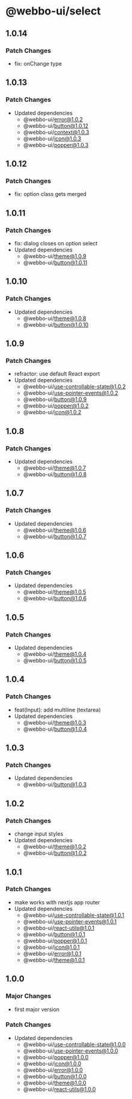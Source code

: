 # @webbo-ui/select

## 1.0.14

### Patch Changes

- fix: onChange type

## 1.0.13

### Patch Changes

- Updated dependencies
  - @webbo-ui/error@1.0.2
  - @webbo-ui/button@1.0.12
  - @webbo-ui/context@1.0.3
  - @webbo-ui/icon@1.0.3
  - @webbo-ui/popper@1.0.3

## 1.0.12

### Patch Changes

- fix: option class gets merged

## 1.0.11

### Patch Changes

- fix: dialog closes on option select
- Updated dependencies
  - @webbo-ui/theme@1.0.9
  - @webbo-ui/button@1.0.11

## 1.0.10

### Patch Changes

- Updated dependencies
  - @webbo-ui/theme@1.0.8
  - @webbo-ui/button@1.0.10

## 1.0.9

### Patch Changes

- refractor: use default React export
- Updated dependencies
  - @webbo-ui/use-controllable-state@1.0.2
  - @webbo-ui/use-pointer-events@1.0.2
  - @webbo-ui/button@1.0.9
  - @webbo-ui/popper@1.0.2
  - @webbo-ui/icon@1.0.2

## 1.0.8

### Patch Changes

- Updated dependencies
  - @webbo-ui/theme@1.0.7
  - @webbo-ui/button@1.0.8

## 1.0.7

### Patch Changes

- Updated dependencies
  - @webbo-ui/theme@1.0.6
  - @webbo-ui/button@1.0.7

## 1.0.6

### Patch Changes

- Updated dependencies
  - @webbo-ui/theme@1.0.5
  - @webbo-ui/button@1.0.6

## 1.0.5

### Patch Changes

- Updated dependencies
  - @webbo-ui/theme@1.0.4
  - @webbo-ui/button@1.0.5

## 1.0.4

### Patch Changes

- feat(Input): add multiline (textarea)
- Updated dependencies
  - @webbo-ui/theme@1.0.3
  - @webbo-ui/button@1.0.4

## 1.0.3

### Patch Changes

- Updated dependencies
  - @webbo-ui/button@1.0.3

## 1.0.2

### Patch Changes

- change input styles
- Updated dependencies
  - @webbo-ui/theme@1.0.2
  - @webbo-ui/button@1.0.2

## 1.0.1

### Patch Changes

- make works with nextjs app router
- Updated dependencies
  - @webbo-ui/use-controllable-state@1.0.1
  - @webbo-ui/use-pointer-events@1.0.1
  - @webbo-ui/react-utils@1.0.1
  - @webbo-ui/button@1.0.1
  - @webbo-ui/popper@1.0.1
  - @webbo-ui/icon@1.0.1
  - @webbo-ui/error@1.0.1
  - @webbo-ui/theme@1.0.1

## 1.0.0

### Major Changes

- first major version

### Patch Changes

- Updated dependencies
  - @webbo-ui/use-controllable-state@1.0.0
  - @webbo-ui/use-pointer-events@1.0.0
  - @webbo-ui/popper@1.0.0
  - @webbo-ui/icon@1.0.0
  - @webbo-ui/error@1.0.0
  - @webbo-ui/button@1.0.0
  - @webbo-ui/theme@1.0.0
  - @webbo-ui/react-utils@1.0.0
